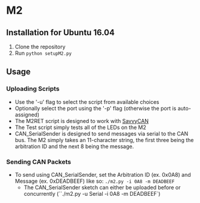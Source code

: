 # M2


## Installation for Ubuntu 16.04
1. Clone the repository
2. Run `python setupM2.py`

## Usage
### Uploading Scripts
* Use the '-u' flag to select the script from available choices
* Optionally select the port using the '-p' flag (otherwise the port is auto-assigned)
* The M2RET script is designed to work with [SavvyCAN](https://github.com/collin80/SavvyCAN)
* The Test script simply tests all of the LEDs on the M2
* CAN_SerialSender is designed to send messages via serial to the CAN bus. The M2 simply takes an 11-character string, the first three being the arbitration ID and the next 8 being the message.


### Sending CAN Packets
* To send using CAN_SerialSender, set the Arbitration ID (ex. 0x0A8) and Message (ex. 0xDEADBEEF) like so: `./m2.py -i 0A8 -m DEADBEEF`
	* The CAN_SerialSender sketch can either be uploaded before or concurrently (``./m2.py -u Serial -i 0A8 -m DEADBEEF`)

